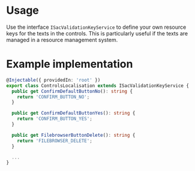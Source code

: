# Usage

Use the interface `ISacValidationKeyService` to define your own resource keys for the texts in the controls. This is particularly useful if the texts are managed in a resource management system.

# Example implementation

```ts
@Injectable({ providedIn: 'root' })
export class ControlsLocalisation extends ISacValidationKeyService {
  public get ConfirmDefaultButtonNo(): string {
    return 'CONFIRM_BUTTON_NO';
  }

  public get ConfirmDefaultButtonYes(): string {
    return 'CONFIRM_BUTTON_YES';
  }

  public get FilebrowserButtonDelete(): string {
    return 'FILEBROWSER_DELETE';
  }

  ...
}
```
